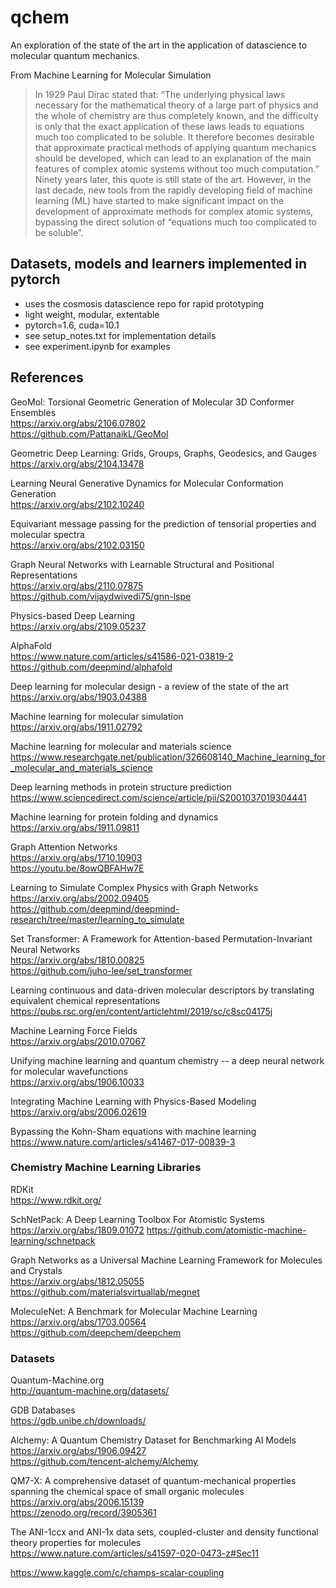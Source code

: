 # qchem 
An exploration of the state of the art in the application of datascience to molecular quantum mechanics. 

From Machine Learning for Molecular Simulation  
>In 1929 Paul Dirac stated that: “The underlying physical laws necessary for the mathematical theory of a large part of physics and the whole of chemistry are thus completely known, and the difficulty is only that the exact application of these laws leads to equations much too complicated to be soluble.  It therefore becomes desirable that approximate practical methods of applying quantum mechanics should be developed, which can lead to an explanation of the main features of complex atomic systems without too much computation.”  Ninety years later,  this quote is still state of the art.  However, in the last decade, new tools from the rapidly developing field of machine learning (ML) have started to make significant impact on the development of approximate methods for complex atomic systems, bypassing the direct solution of “equations much too complicated to be soluble”.

## Datasets, models and learners implemented in pytorch 
* uses the cosmosis datascience repo for rapid prototyping
* light weight, modular, extentable
* pytorch=1.6, cuda=10.1
* see setup_notes.txt for implementation details
* see experiment.ipynb for examples

## References 
GeoMol: Torsional Geometric Generation of Molecular 3D Conformer Ensembles  
https://arxiv.org/abs/2106.07802  
https://github.com/PattanaikL/GeoMol  

Geometric Deep Learning: Grids, Groups, Graphs, Geodesics, and Gauges  
https://arxiv.org/abs/2104.13478  

Learning Neural Generative Dynamics for Molecular Conformation Generation  
https://arxiv.org/abs/2102.10240  

Equivariant message passing for the prediction of tensorial properties and molecular spectra  
https://arxiv.org/abs/2102.03150  

Graph Neural Networks with Learnable Structural and Positional Representations  
https://arxiv.org/abs/2110.07875  
https://github.com/vijaydwivedi75/gnn-lspe  

Physics-based Deep Learning  
https://arxiv.org/abs/2109.05237  

AlphaFold  
https://www.nature.com/articles/s41586-021-03819-2  
https://github.com/deepmind/alphafold 

Deep learning for molecular design - a review of the state of the art  
https://arxiv.org/abs/1903.04388 

Machine learning for molecular simulation  
https://arxiv.org/abs/1911.02792 

Machine learning for molecular and materials science  
https://www.researchgate.net/publication/326608140_Machine_learning_for_molecular_and_materials_science 

Deep learning methods in protein structure prediction  
https://www.sciencedirect.com/science/article/pii/S2001037019304441 

Machine learning for protein folding and dynamics  
https://arxiv.org/abs/1911.09811 

Graph Attention Networks  
https://arxiv.org/abs/1710.10903  
https://youtu.be/8owQBFAHw7E  

Learning to Simulate Complex Physics with Graph Networks  
https://arxiv.org/abs/2002.09405  
https://github.com/deepmind/deepmind-research/tree/master/learning_to_simulate 

Set Transformer: A Framework for Attention-based Permutation-Invariant Neural Networks  
https://arxiv.org/abs/1810.00825  
https://github.com/juho-lee/set_transformer 

Learning continuous and data-driven molecular descriptors by translating equivalent chemical representations  
https://pubs.rsc.org/en/content/articlehtml/2019/sc/c8sc04175j 

Machine Learning Force Fields  
https://arxiv.org/abs/2010.07067 

Unifying machine learning and quantum chemistry -- a deep neural network for molecular wavefunctions  
https://arxiv.org/abs/1906.10033 

Integrating Machine Learning with Physics-Based Modeling  
https://arxiv.org/abs/2006.02619 

Bypassing the Kohn-Sham equations with machine learning  
https://www.nature.com/articles/s41467-017-00839-3 

### Chemistry Machine Learning Libraries 
RDKit  
https://www.rdkit.org/ 

SchNetPack: A Deep Learning Toolbox For Atomistic Systems  
https://arxiv.org/abs/1809.01072 
https://github.com/atomistic-machine-learning/schnetpack 

Graph Networks as a Universal Machine Learning Framework for Molecules and Crystals  
https://arxiv.org/abs/1812.05055  
https://github.com/materialsvirtuallab/megnet 

MoleculeNet: A Benchmark for Molecular Machine Learning  
https://arxiv.org/abs/1703.00564  
https://github.com/deepchem/deepchem 

### Datasets 
Quantum-Machine.org  
http://quantum-machine.org/datasets/ 

GDB Databases  
https://gdb.unibe.ch/downloads/ 

Alchemy: A Quantum Chemistry Dataset for Benchmarking AI Models  
https://arxiv.org/abs/1906.09427  
https://github.com/tencent-alchemy/Alchemy 

QM7-X: A comprehensive dataset of quantum-mechanical properties spanning the chemical space of small organic molecules  
https://arxiv.org/abs/2006.15139  
https://zenodo.org/record/3905361 

The ANI-1ccx and ANI-1x data sets, coupled-cluster and density functional theory properties for molecules  
https://www.nature.com/articles/s41597-020-0473-z#Sec11 

https://www.kaggle.com/c/champs-scalar-coupling 




